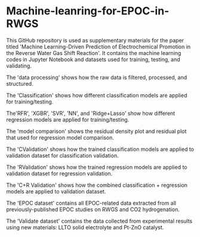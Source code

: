 # Machine-leanring-for-EPOC-in-RWGS

This GitHub repository is used as supplementary materials for the paper titled 'Machine Learning-Driven Prediction of Electrochemical Promotion in the Reverse Water Gas Shift Reaction'. It contains the machine learning codes in Jupyter Notebook and datasets used for training, testing, and validating.

The 'data processing' shows how the raw data is filtered, processed, and structured.

The 'Classification' shows how different classification models are applied for training/testing.

The'RFR', 'XGBR', 'SVR', 'NN', and 'Ridge+Lasso' show how different regression models are applied for training/testing.

The 'model comparison' shows the residual density plot and residual plot that used for regression model comparison.

The 'CValidation' shows how the trained classification models are applied to validation dataset for classification validation.

The 'RValidation' shows how the trained regression models are applied to validation dataset for regression validation.

The 'C+R Validation' shows how the combined classification + regression models are applied to validation dataset.

The 'EPOC dataset' contains all EPOC-related data extracted from all previously-published EPOC studies on RWGS and CO2 hydrogenation.

The 'Validate dataset' contains the data collected from experimental results using new materials: LLTO solid electrolyte and Pt-ZnO catalyst.
